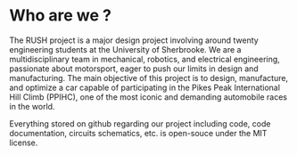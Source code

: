 # Who are we ?
The RUSH project is a major design project involving around twenty engineering students at the University of Sherbrooke. We are a multidisciplinary team in mechanical, robotics, and electrical engineering, passionate about motorsport, eager to push our limits in design and manufacturing. The main objective of this project is to design, manufacture, and optimize a car capable of participating in the Pikes Peak International Hill Climb (PPIHC), one of the most iconic and demanding automobile races in the world.

Everything stored on github regarding our project including code, code documentation, circuits schematics, etc. is open-souce under the MIT license. 
